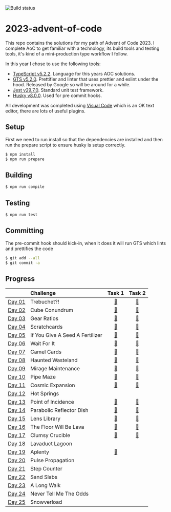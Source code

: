 ![Build status](https://github.com/andrewfitzy/2023-advent-of-code/actions/workflows/build_and_test.yml/badge.svg)

# 2023-advent-of-code

This repo contains the solutions for my path of Advent of Code 2023. I complete AoC to get familiar with a technology, its build tools and testing tools, it's kind of a mini-production type workflow I follow.

In this year I chose to use the following tools:
- [TypeScript v5.2.2](https://www.typescriptlang.org/docs/handbook/release-notes/typescript-5-2.html). Language for this years AOC solutions.
- [GTS v5.2.0](https://github.com/google/gts). Prettifier and linter that uses prettier and eslint under the hood. Released by Google so will be around for a while.
- [Jest v29.7.0](https://jestjs.io/docs/getting-started). Standard unit test framework.
- [Husky v8.0.0](https://typicode.github.io/husky/). Used for pre commit hooks.


All development was completed using [Visual Code]() which is an OK text editor, there are lots of useful plugins.

## Setup
First we need to run install so that the dependencies are installed and then run the prepare script to ensure husky is setup correctly.
```bash
$ npm install
$ npm run prepare
```

## Building
```bash
$ npm run compile
```

## Testing
```bash
$ npm run test
```

## Committing
The pre-commit hook should kick-in, when it does it will run GTS which lints and prettifies the code
```bash
$ git add --all
$ git commit -a
```

## Progress
|                                                | Challenge                       |                                                            Task 1                             |                                            Task 2                                            |
|:-----------------------------------------------|:--------------------------------|:---------------------------------------------------------------------------------------------:|:--------------------------------------------------------------------------------------------:|
| [Day 01](https://adventofcode.com/2023/day/1)  | Trebuchet?!                     | [🌟](https://github.com/andrewfitzy/2023-advent-of-code/blob/main/src/day_01/solution_pt1.ts) | [🌟](https://github.com/andrewfitzy/2023-advent-of-code/blob/main/src/day_01/solution_pt2.ts) |
| [Day 02](https://adventofcode.com/2023/day/2)  | Cube Conundrum                  | [🌟](https://github.com/andrewfitzy/2023-advent-of-code/blob/main/src/day_02/solution_pt1.ts) | [🌟](https://github.com/andrewfitzy/2023-advent-of-code/blob/main/src/day_02/solution_pt2.ts) |
| [Day 03](https://adventofcode.com/2023/day/3)  | Gear Ratios                     | [🌟](https://github.com/andrewfitzy/2023-advent-of-code/blob/main/src/day_03/solution_pt1.ts) | [🌟](https://github.com/andrewfitzy/2023-advent-of-code/blob/main/src/day_03/solution_pt2.ts) |
| [Day 04](https://adventofcode.com/2023/day/4)  | Scratchcards                    | [🌟](https://github.com/andrewfitzy/2023-advent-of-code/blob/main/src/day_04/solution_pt1.ts) | [🌟](https://github.com/andrewfitzy/2023-advent-of-code/blob/main/src/day_04/solution_pt2.ts) |
| [Day 05](https://adventofcode.com/2023/day/5)  | If You Give A Seed A Fertilizer | [🌟](https://github.com/andrewfitzy/2023-advent-of-code/blob/main/src/day_05/solution_pt1.ts) | [🌟](https://github.com/andrewfitzy/2023-advent-of-code/blob/main/src/day_05/solution_pt2.ts) |
| [Day 06](https://adventofcode.com/2023/day/6)  | Wait For It                     | [🌟](https://github.com/andrewfitzy/2023-advent-of-code/blob/main/src/day_06/solution_pt1.ts) | [🌟](https://github.com/andrewfitzy/2023-advent-of-code/blob/main/src/day_06/solution_pt2.ts) |
| [Day 07](https://adventofcode.com/2023/day/7)  | Camel Cards                     | [🌟](https://github.com/andrewfitzy/2023-advent-of-code/blob/main/src/day_07/solution_pt1.ts) | [🌟](https://github.com/andrewfitzy/2023-advent-of-code/blob/main/src/day_07/solution_pt2.ts) |
| [Day 08](https://adventofcode.com/2023/day/8)  | Haunted Wasteland               | [🌟](https://github.com/andrewfitzy/2023-advent-of-code/blob/main/src/day_08/solution_pt1.ts) | [🌟](https://github.com/andrewfitzy/2023-advent-of-code/blob/main/src/day_08/solution_pt2.ts) |
| [Day 09](https://adventofcode.com/2023/day/9)  | Mirage Maintenance              | [🌟](https://github.com/andrewfitzy/2023-advent-of-code/blob/main/src/day_09/solution_pt1.ts) | [🌟](https://github.com/andrewfitzy/2023-advent-of-code/blob/main/src/day_09/solution_pt2.ts) |
| [Day 10](https://adventofcode.com/2023/day/10) | Pipe Maze                       | [🌟](https://github.com/andrewfitzy/2023-advent-of-code/blob/main/src/day_10/solution_pt1.ts) | [🌟](https://github.com/andrewfitzy/2023-advent-of-code/blob/main/src/day_10/solution_pt2.ts) |
| [Day 11](https://adventofcode.com/2023/day/11) | Cosmic Expansion                | [🌟](https://github.com/andrewfitzy/2023-advent-of-code/blob/main/src/day_11/solution_pt1.ts) | [🌟](https://github.com/andrewfitzy/2023-advent-of-code/blob/main/src/day_11/solution_pt2.ts) |
| [Day 12](https://adventofcode.com/2023/day/12) | Hot Springs                     | | |
| [Day 13](https://adventofcode.com/2023/day/13) | Point of Incidence              | [🌟](https://github.com/andrewfitzy/2023-advent-of-code/blob/main/src/day_13/solution_pt1.ts) | [🌟](https://github.com/andrewfitzy/2023-advent-of-code/blob/main/src/day_13/solution_pt2.ts) |
| [Day 14](https://adventofcode.com/2023/day/14) | Parabolic Reflector Dish        | [🌟](https://github.com/andrewfitzy/2023-advent-of-code/blob/main/src/day_14/solution_pt1.ts) | [🌟](https://github.com/andrewfitzy/2023-advent-of-code/blob/main/src/day_14/solution_pt2.ts) |
| [Day 15](https://adventofcode.com/2023/day/15) | Lens Library                    | [🌟](https://github.com/andrewfitzy/2023-advent-of-code/blob/main/src/day_15/solution_pt1.ts) | [🌟](https://github.com/andrewfitzy/2023-advent-of-code/blob/main/src/day_15/solution_pt2.ts) |
| [Day 16](https://adventofcode.com/2023/day/16) | The Floor Will Be Lava          | [🌟](https://github.com/andrewfitzy/2023-advent-of-code/blob/main/src/day_16/solution_pt1.ts) | [🌟](https://github.com/andrewfitzy/2023-advent-of-code/blob/main/src/day_16/solution_pt2.ts) |
| [Day 17](https://adventofcode.com/2023/day/17) | Clumsy Crucible                 | [🌟](https://github.com/andrewfitzy/2023-advent-of-code/blob/main/src/day_17/solution_pt1.ts) | [🌟](https://github.com/andrewfitzy/2023-advent-of-code/blob/main/src/day_17/solution_pt2.ts) |
| [Day 18](https://adventofcode.com/2023/day/18) | Lavaduct Lagoon                 | | |
| [Day 19](https://adventofcode.com/2023/day/19) | Aplenty                         | [🌟](https://github.com/andrewfitzy/2023-advent-of-code/blob/main/src/day_19/solution_pt1.ts) | |
| [Day 20](https://adventofcode.com/2023/day/20) | Pulse Propagation               | | |
| [Day 21](https://adventofcode.com/2023/day/21) | Step Counter                    | | |
| [Day 22](https://adventofcode.com/2023/day/22) | Sand Slabs                      | | |
| [Day 23](https://adventofcode.com/2023/day/23) | A Long Walk                     | | |
| [Day 24](https://adventofcode.com/2023/day/24) | Never Tell Me The Odds          | | |
| [Day 25](https://adventofcode.com/2023/day/25) | Snowverload                     | | |
